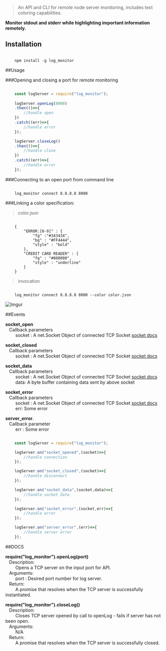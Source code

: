 

> An API and CLI for remote node server monitoring, includes text coloring capabilities.

**Monitor stdout and stderr while highlighting important information remotely.**


## Installation
```

	npm install -g log_monitor					

```

##Usage

###Opening and closing a port for remote monitoring 

```javascript

	const logServer = require("log_monitor");
	
	logServer.openLog(8000)
	.then(()=>{
		//handle open
	})	
	.catch((err)=>{
		//handle error
	});

	logServer.closeLog()							
	.then(()=>{
		//handle close
	})
	.catch((err)=>{
		//handle error
	});

```

###Connecting to an open port from command line

```

	log_monitor connect 8.8.8.8 8000							

```

###Linking a color specification:

> color.json
```

	{
		"ERROR:[0-9]" : {
			"fg" :"#343434",			 			
			"bg" : "#FF4444",									
			"style" : "bold"
		},
		"CREDIT CARD READER" : {
			"fg" : "#808000",
			"style" : "underline"
		}
	}

```

> invocation
```

	log_monitor connect 8.8.8.8 8000 --color color.json							

```

![Imgur](https://i.imgur.com/quo77oO.gif)

##Events

**socket_open**<br/> 
&nbsp; &nbsp;Callback parameters<br/>
&nbsp; &nbsp; &nbsp;&nbsp; &nbsp;socket : A net.Socket Object of connected TCP Socket [socket docs](https://nodejs.org/api/net.html#net_class_net_socket)

**socket_closed**<br/>
&nbsp; &nbsp;Callback parameters<br/>
 &nbsp; &nbsp; &nbsp;&nbsp; &nbsp;socket : A net.Socket Object of connected TCP Socket [socket docs](https://nodejs.org/api/net.html#net_class_net_socket)

**socket_data**<br/>
&nbsp; &nbsp;Callback parameters<br/>
  &nbsp; &nbsp; &nbsp;&nbsp; &nbsp;socket : A net.Socket Object of connected TCP Socket [socket docs](https://nodejs.org/api/net.html#net_class_net_socket)</br>
   &nbsp; &nbsp; &nbsp;&nbsp; &nbsp;data: A byte buffer containing data sent by above socket

**socket_error**<br/> 
&nbsp; &nbsp;Callback parameters<br/> 
  &nbsp; &nbsp; &nbsp;&nbsp; &nbsp;socket : A net.Socket Object of connected TCP Socket [socket docs](https://nodejs.org/api/net.html#net_class_net_socket)</br>
   &nbsp; &nbsp; &nbsp;&nbsp; &nbsp;err: Some error

**server_error**.<br/>
&nbsp; &nbsp;Callback parameter<br/>
    &nbsp; &nbsp; &nbsp;&nbsp; &nbsp;err : Some error

```javascript

	const logServer = require("log_monitor");				

	logServer.on("socket_opened",(socket)=>{
		//handle connection
	});

	logServer.on("socket_closed",(socket)=>{
		//handle disconnect
	});

	logServer.on("socket_data",(socket,data)=>{
		//handle socket data
	});

	logServer.on("socket_error",(socket,err)=>{
		//handle error
	});

	logServer.on("server_error",(err)=>{
		//handle server error
	});


```

##DOCS

**require("log_monitor").openLog(port)**<br/>
&nbsp; &nbsp;Description:<br/>
   &nbsp; &nbsp; &nbsp;&nbsp; &nbsp;Opens a TCP server on the input port for API.<br/>
&nbsp; &nbsp;Arguments:<br/>
    &nbsp; &nbsp; &nbsp;&nbsp; &nbsp;port : Desired port number for log server.<br/>
&nbsp; &nbsp;Return:<br/>
   &nbsp; &nbsp; &nbsp;&nbsp; &nbsp;A promise that resolves when the TCP server is successfully instantiated.


**require("log_monitor").closeLog()**<br/>
&nbsp; &nbsp;Description:<br/>
    &nbsp; &nbsp; &nbsp;&nbsp; &nbsp;Closes TCP server opened by call to openLog - fails if server has not been open.<br/>
&nbsp; &nbsp;Arguments:<br/>
&nbsp; &nbsp; &nbsp;&nbsp; &nbsp;N/A<br/>
&nbsp; &nbsp;Return:<br/>
&nbsp; &nbsp; &nbsp;&nbsp; &nbsp;A promise that resolves when the TCP server is successfully closed.


